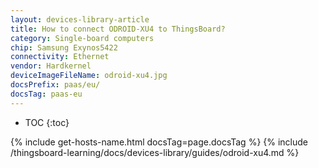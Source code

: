 ```yaml
---
layout: devices-library-article
title: How to connect ODROID-XU4 to ThingsBoard?
category: Single-board computers
chip: Samsung Exynos5422
connectivity: Ethernet
vendor: Hardkernel
deviceImageFileName: odroid-xu4.jpg
docsPrefix: paas/eu/
docsTag: paas-eu
---
```



* TOC
{:toc}

{% include get-hosts-name.html docsTag=page.docsTag %}
{% include /thingsboard-learning/docs/devices-library/guides/odroid-xu4.md %}